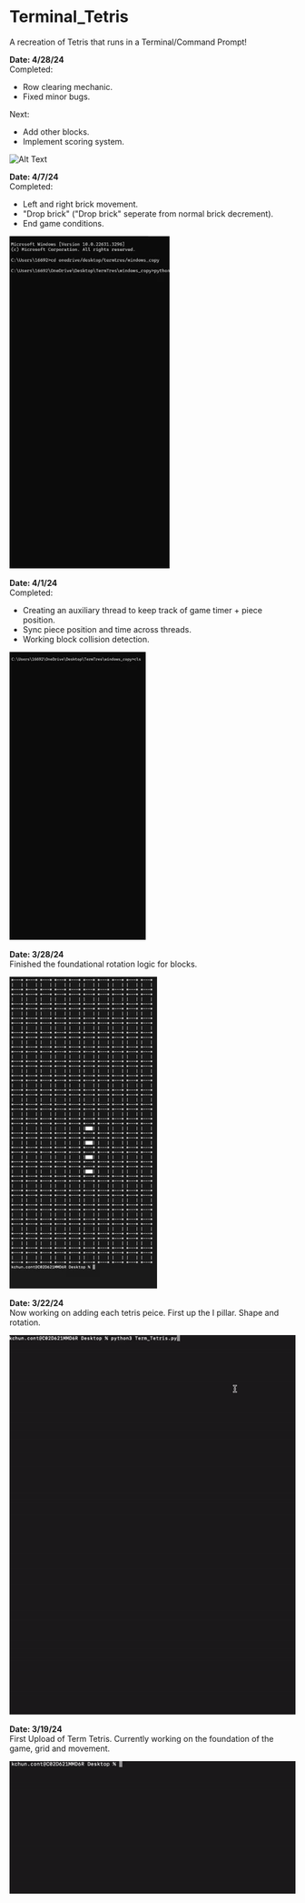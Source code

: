 # Terminal_Tetris
A recreation of Tetris that runs in a Terminal/Command Prompt!

**Date: 4/28/24** <br />
Completed:
- Row clearing mechanic.
- Fixed minor bugs.

Next: 
- Add other blocks.
- Implement scoring system.
  
![Alt Text](https://github.com/KChun510/TermTris_Tetris-In-the-CLI/blob/81249871d71c5b1b52c4555752b9d48cf5dfda50/CommandPrompt2024-04-2819-06-55-ezgif.com-video-to-gif-converter.gif)



**Date: 4/7/24** <br />
Completed:
- Left and right brick movement.
- "Drop brick" ("Drop brick" seperate from normal brick decrement).
- End game conditions.


![Alt Text](https://github.com/KChun510/TermTris_Tetris-In-the-CLI/blob/extra_content/Untitledvideo-MadewithClipchamp-ezgif.com-video-to-gif-converter.gif)

  

**Date: 4/1/24** <br />
Completed:
- Creating an auxiliary thread to keep track of game timer + piece position.
- Sync piece position and time across threads.
- Working block collision detection.

![Alt Text](https://github.com/KChun510/TermTris_Tetris-In-the-CLI/blob/extra_content/Term_Tetris_Video-ezgif.com-video-to-gif-converter.gif)




**Date: 3/28/24** <br />
Finished the foundational rotation logic for blocks.

![Alt Text](https://github.com/KChun510/TermTris_Tetris-In-the-CLI/blob/extra_content/term_tetris_gif_3_28_24.gif)



**Date: 3/22/24** <br />
Now working on adding each tetris peice. First up the I pillar. Shape and rotation.

![Alt Text](https://github.com/KChun510/TermTris_Tetris-In-the-CLI/blob/extra_content/termtris_vid_v.1.2.gif)




**Date: 3/19/24** <br />
First Upload of Term Tetris. Currently working on the foundation of the game, grid and movement.


![Alt Text](https://github.com/KChun510/TermTris_Tetris-In-the-CLI/blob/extra_content/term_tetris.gif)


